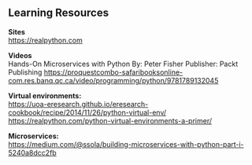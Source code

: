 ## Learning Resources

**Sites**   
https://realpython.com

**Videos**   
Hands-On Microservices with Python
By: Peter Fisher
Publisher: Packt Publishing
https://proquestcombo-safaribooksonline-com.res.banq.qc.ca/video/programming/python/9781789132045


**Virtual environments:**    
https://uoa-eresearch.github.io/eresearch-cookbook/recipe/2014/11/26/python-virtual-env/
https://realpython.com/python-virtual-environments-a-primer/

**Microservices:**   
https://medium.com/@ssola/building-microservices-with-python-part-i-5240a8dcc2fb
